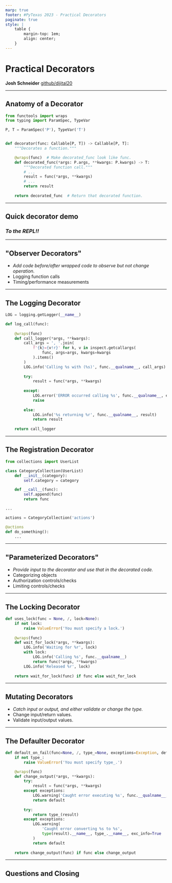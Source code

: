 ```yaml
---
marp: true
footer: #PyTexas 2023 - Practical Decorators
paginate: true
style: |
    table {
        margin-top: 1em;
        align: center;
    }
---
```


# Practical Decorators

**Josh Schneider**
[github/dijital20](https://github.com/dijital20)

<!-- 
_class: invert 
_footer: ""
_paginate: false
-->

---

## Anatomy of a Decorator

```python
from functools import wraps
from typing import ParamSpec, TypeVar

P, T = ParamSpec('P'), TypeVar('T')


def decorator(func: Callable[P, T]) -> Callable[P, T]:
    """Decorates a function."""

    @wraps(func)  # Make decorated_func look like func.
    def decorated_func(*args: P.args, **kwargs: P.kwargs) -> T:
        """Decorated function call."""
        # ...
        result = func(*args, **kwargs)
        # ...
        return result
    
    return decorated_func  # Return that decorated function.
```

---

## Quick decorator demo

### *To the REPL!!*

---

## "Observer Decorators"

* *Add code before/after wrapped code to observe but not change operation.*
* Logging function calls
* Timing/performance measurements


<!-- _class: invert  -->
---

## The Logging Decorator

```python
LOG = logging.getLogger(__name__)

def log_call(func):
    
    @wraps(func)
    def call_logger(*args, **kwargs):
        call_args = ', '.join(
            f'{k}={v!r}' for k, v in inspect.getcallargs(
                func, args=args, kwargs=kwargs
            ).items()
        )
        LOG.info('Calling %s with (%s)', func.__qualname__, call_args)
        
        try:
            result = func(*args, **kwargs)
        
        except:
            LOG.error('ERROR occurred calling %s', func.__qualname__, exc_info=True)
            raise
        
        else:
            LOG.info('%s returning %r', func.__qualname__, result)
            return result
    
    return call_logger
```

---

## The Registration Decorator

```python
from collections import UserList

class CategoryCollection(UserList)
    def __init__(category):
        self.category = category

    def __call__(func):
        self.append(func)
        return func

...

actions = CategoryCollection('actions')

@actions
def do_something():
    ...
```

---

## "Parameterized Decorators"

* *Provide input to the decorator and use that in the decorated code.*
* Categorizing objects
* Authorization controls/checks
* Limiting controls/checks

<!-- _class: invert  -->

---

## The Locking Decorator

```python
def uses_lock(func = None, /, lock=None):
    if not lock:
        raise ValueError('You must specify a lock.')
    
    @wraps(func)
    def wait_for_lock(*args, **kwargs):
        LOG.info('Waiting for %r', lock)
        with lock:
            LOG.info('Calling %s', func.__qualname__)
            return func(*args, **kwargs)
        LOG.info('Released %r', lock)
    
    return wait_for_lock(func) if func else wait_for_lock
```

---

## Mutating Decorators

* *Catch input or output, and either validate or change the type.*
* Change input/return values.
* Validate input/output values.

<!-- _class: invert  -->

---

## The Defaulter Decorator

```python
def default_on_fail(func=None, /, type_=None, exceptions=Exception, default=None):
    if not type_:
        raise ValueError('You must specify type_.')

    @wraps(func)
    def change_output(*args, **kwargs):
        try:
            result = func(*args, **kwargs)
        except exceptions:
            LOG.warning('Caught error executing %s', func.__qualname__, exc_info=True)
            return default
        
        try:
            return type_(result)
        except exceptions:
            LOG.warning(
                'Caught error converting %s to %s', 
                type(result).__name__, type_.__name__, exc_info=True
            )
            return default
    
    return change_output(func) if func else change_output
```

---

## Questions and Closing

<!-- _class: invert  -->
